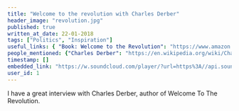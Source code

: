 ```yaml
---
title: "Welcome to the revolution with Charles Derber"
header_image: "revolution.jpg"
published: true
written_at_date: 22-01-2018
tags: ["Politics", "Inspiration"]
useful_links: { "Book: Welcome to the Revolution": "https://www.amazon.com/Welcome-Revolution-Universalizing-Resistance-Democracy/dp/1138648205/ref=sr_1_1?ie=UTF8&qid=1516658246&sr=8-1&keywords=welcome+to+the+revolution" }
people_mentioned: {"Charles Derber": "https://en.wikipedia.org/wiki/Charles_Derber"}
timestamp: []
embedded_link: "https://w.soundcloud.com/player/?url=https%3A//api.soundcloud.com/tracks/387769946"
user_id: 1
---
```


I have a great interview with Charles Derber, author of Welcome To The Revolution.
